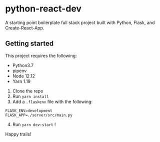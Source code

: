 # python-react-dev
A starting point boilerplate full stack project built with Python, Flask, and Create-React-App.

## Getting started

This project requires the following:
* Python3.7
* pipenv
* Node 12.12
* Yarn 1.19

1. Clone the repo
2. Run `yarn install`
3. Add a `.flaskenv` file with the following:

```
FLASK_ENV=development
FLASK_APP=./server/src/main.py
```

4. Run `yarn dev:start` ! 

Happy trails!
